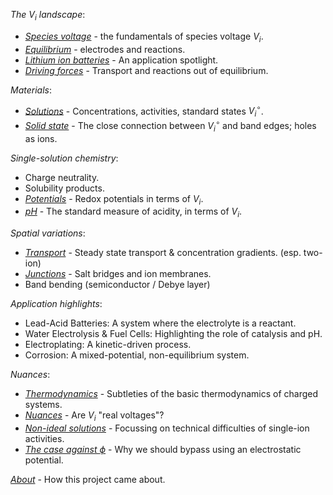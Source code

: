 
*The $V_i$ landscape*:

- [_Species voltage_](/esbd/v_i/) - the fundamentals of species voltage $V_i$.
- [_Equilibrium_](/esbd/equilibrium/) - electrodes and reactions.
- [_Lithium ion batteries_](/esbd/lib/) - An application spotlight.
- [_Driving forces_](/esbd/drive/) - Transport and reactions out of equilibrium.

*Materials*:

- [_Solutions_](/esbd/solutions/) - Concentrations, activities, standard states $V^\circ_i$.
- [_Solid state_](/esbd/solidstate/) - The close connection between $V^\circ_i$ and band edges; holes as ions.

*Single-solution chemistry*:
- Charge neutrality.
- Solubility products.
- [_Potentials_](/esbd/potentials/) - Redox potentials in terms of $V_i$.
- [_pH_](/esbd/ph/) - The standard measure of acidity, in terms of $V_i$.

*Spatial variations*:
- [_Transport_](/esbd/transport2/) - Steady state transport & concentration gradients. (esp. two-ion)
- [_Junctions_](/esbd/junctions/) - Salt bridges and ion membranes.
- Band bending (semiconductor / Debye layer)

*Application highlights*:
- Lead-Acid Batteries: A system where the electrolyte is a reactant.
- Water Electrolysis & Fuel Cells: Highlighting the role of catalysis and pH.
- Electroplating: A kinetic-driven process.
- Corrosion: A mixed-potential, non-equilibrium system.

*Nuances*:

- [_Thermodynamics_](/esbd/thermodynamics) - Subtleties of the basic thermodynamics of charged systems.
- [_Nuances_](/esbd/nuances/) - Are $V_i$ "real voltages"?
- [_Non-ideal solutions_](/esbd/nonideal) - Focussing on technical difficulties of single-ion activities.
- [_The case against $\phi$_](/esbd/phi/) - Why we should bypass using an electrostatic potential.

[_About_](/esbd/about/) - How this project came about.
